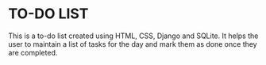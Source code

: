 # TO-DO LISTThis is a to-do list created using HTML, CSS, Django and SQLite. It helps the user to maintain a list of tasks for the day and mark them as done once they are completed.